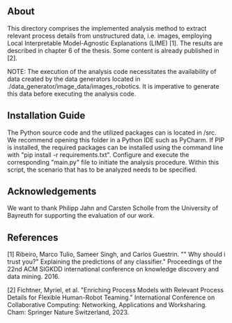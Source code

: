 ## About
This directory comprises the implemented analysis method to extract relevant process details from unstructured data, i.e. images, employing Local Interpretable Model-Agnostic Explanations (LIME) [1].
The results are described in chapter 6 of the thesis.
Some content is already published in [2].

NOTE: The execution of the analysis code necessitates the availability of data created by the data generators located in ./data_generator/image_data/images_robotics. It is imperative to generate this data before executing the analysis code.

## Installation Guide
The Python source code and the utilized packages can is located in /src.
We recommend opening this folder in a Python IDE such as PyCharm.
If PIP is installed, the required packages can be installed using the command line with "pip install -r requirements.txt".
Configure and execute the corresponding "main.py" file to initiate the analysis procedure. Within this script, the scenario that has to be analyzed needs to be specified.

## Acknowledgements
We want to thank Philipp Jahn and Carsten Scholle from the University of Bayreuth for supporting the evaluation of our work.

## References
[1] Ribeiro, Marco Tulio, Sameer Singh, and Carlos Guestrin. "" Why should i trust you?" Explaining the predictions of any classifier." Proceedings of the 22nd ACM SIGKDD international conference on knowledge discovery and data mining. 2016.

[2] Fichtner, Myriel, et al. "Enriching Process Models with Relevant Process Details for Flexible Human-Robot Teaming." International Conference on Collaborative Computing: Networking, Applications and Worksharing. Cham: Springer Nature Switzerland, 2023.
